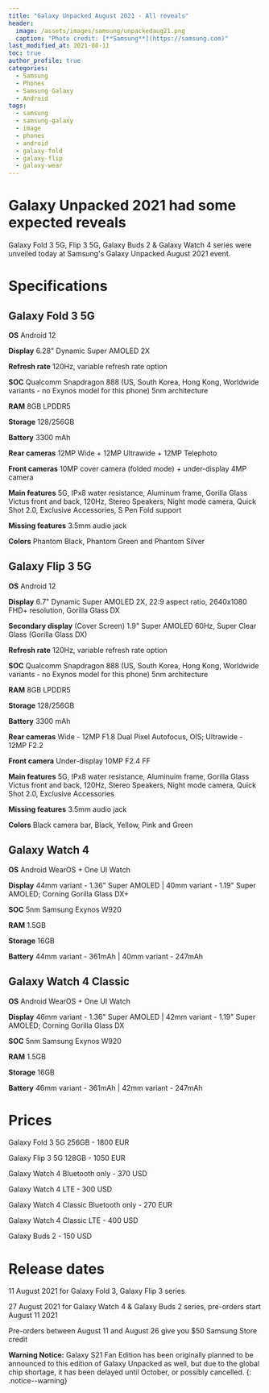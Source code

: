 ```yaml
---
title: "Galaxy Unpacked August 2021 - All reveals"
header:
  image: /assets/images/samsung/unpackedaug21.png
  caption: "Photo credit: [**Samsung**](https://samsung.com)"
last_modified_at: 2021-08-11
toc: true
author_profile: true
categories:
  - Samsung
  - Phones
  - Samsung Galaxy
  - Android
tags:
  - samsung
  - samsung-galaxy
  - image
  - phones
  - android
  - galaxy-fold
  - galaxy-flip
  - galaxy-wear
---
```


# Galaxy Unpacked 2021 had some expected reveals

Galaxy Fold 3 5G, Flip 3 5G, Galaxy Buds 2 & Galaxy Watch 4 series were unveiled today at Samsung's Galaxy Unpacked August 2021 event.

# Specifications

## Galaxy Fold 3 5G

**OS** Android 12

**Display** 6.28" Dynamic Super AMOLED 2X

**Refresh rate** 120Hz, variable refresh rate option

**SOC** Qualcomm Snapdragon 888 (US, South Korea, Hong Kong, Worldwide variants - no Exynos model for this phone) 5nm architecture

**RAM** 8GB LPDDR5

**Storage** 128/256GB

**Battery** 3300 mAh

**Rear cameras** 12MP Wide + 12MP Ultrawide + 12MP Telephoto

**Front cameras** 10MP cover camera (folded mode) + under-display 4MP camera

**Main features** 5G, IPx8 water resistance, Aluminum frame, Gorilla Glass Victus front and back, 120Hz, Stereo Speakers, Night mode camera, Quick Shot 2.0, Exclusive Accessories, S Pen Fold support

**Missing features** 3.5mm audio jack

**Colors** Phantom Black, Phantom Green and Phantom Silver

## Galaxy Flip 3 5G

**OS** Android 12

**Display** 6.7" Dynamic Super AMOLED 2X, 22:9 aspect ratio, 2640x1080 FHD+ resolution, Gorilla Glass DX

**Secondary display** (Cover Screen) 1.9" Super AMOLED 60Hz, Super Clear Glass (Gorilla Glass DX)

**Refresh rate** 120Hz, variable refresh rate option

**SOC** Qualcomm Snapdragon 888 (US, South Korea, Hong Kong, Worldwide variants - no Exynos model for this phone) 5nm architecture

**RAM** 8GB LPDDR5

**Storage** 128/256GB

**Battery** 3300 mAh

**Rear cameras** Wide - 12MP F1.8 Dual Pixel Autofocus, OIS; Ultrawide - 12MP F2.2

**Front camera** Under-display 10MP F2.4 FF

**Main features** 5G, IPx8 water resistance, Aluminuim frame, Gorilla Glass Victus front and back, 120Hz, Stereo Speakers, Night mode camera, Quick Shot 2.0, Exclusive Accessories

**Missing features** 3.5mm audio jack

**Colors** Black camera bar, Black, Yellow, Pink and Green

## Galaxy Watch 4

**OS** Android WearOS + One UI Watch

**Display** 44mm variant - 1.36" Super AMOLED | 40mm variant - 1.19" Super AMOLED; Corning Gorilla Glass DX+

**SOC** 5nm Samsung Exynos W920

**RAM** 1.5GB

**Storage** 16GB

**Battery** 44mm variant - 361mAh | 40mm variant - 247mAh

## Galaxy Watch 4 Classic

**OS** Android WearOS + One UI Watch

**Display** 46mm variant - 1.36" Super AMOLED | 42mm variant - 1.19" Super AMOLED; Corning Gorilla Glass DX

**SOC** 5nm Samsung Exynos W920

**RAM** 1.5GB

**Storage** 16GB

**Battery** 46mm variant - 361mAh | 42mm variant - 247mAh

# Prices


Galaxy Fold 3 5G 256GB - 1800 EUR

Galaxy Flip 3 5G 128GB - 1050 EUR

Galaxy Watch 4 Bluetooth only - 370 USD

Galaxy Watch 4 LTE - 300 USD

Galaxy Watch 4 Classic Bluetooth only - 270 EUR

Galaxy Watch 4 Classic LTE - 400 USD

Galaxy Buds 2 - 150 USD

# Release dates

11 August 2021 for Galaxy Fold 3, Galaxy Flip 3 series

27 August 2021 for Galaxy Watch 4 & Galaxy Buds 2 series, pre-orders start August 11 2021

Pre-orders between August 11 and August 26 give you $50 Samsung Store credit

**Warning Notice:** Galaxy S21 Fan Edition has been originally planned to be announced to this edition of Galaxy Unpacked as well, but due to the global chip shortage, it has been delayed until October, or possibly cancelled.
{: .notice--warning}

